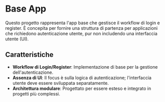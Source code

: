 # Base App

Questo progetto rappresenta l'app base che gestisce il workflow di login e register. È concepita per fornire una struttura di partenza per applicazioni che richiedono autenticazione utente, pur non includendo una interfaccia utente (UI).

## Caratteristiche

- **Workflow di Login/Register**: Implementazione di base per la gestione dell'autenticazione.
- **Assenza di UI**: Il focus è sulla logica di autenticazione; l'interfaccia utente deve essere sviluppata separatamente.
- **Architettura modulare**: Progettato per essere esteso e integrato in progetti più complessi.
